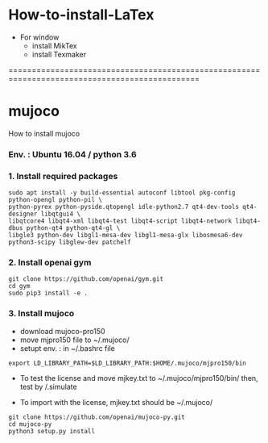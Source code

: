 # How-to-install-LaTex

- For window
  - install MikTex
  - install Texmaker 

===============================================================================================
# mujoco
How to install mujoco


### Env. : Ubuntu 16.04 / python 3.6

### 1. Install required packages
```
sudo apt install -y build-essential autoconf libtool pkg-config python-opengl python-pil \
python-pyrex python-pyside.qtopengl idle-python2.7 qt4-dev-tools qt4-designer libqtgui4 \
libqtcore4 libqt4-xml libqt4-test libqt4-script libqt4-network libqt4-dbus python-qt4 python-qt4-gl \
libgle3 python-dev libgl1-mesa-dev libgl1-mesa-glx libosmesa6-dev python3-scipy libglew-dev patchelf
```

### 2. Install openai gym
```
git clone https://github.com/openai/gym.git
cd gym
sudo pip3 install -e .
```

### 3. Install mujoco
* download mujoco-pro150
* move mjpro150 file to ~/.mujoco/
* setupt env. : in ~/.bashrc file
```
export LD_LIBRARY_PATH=$LD_LIBRARY_PATH:$HOME/.mujoco/mjpro150/bin
```
* To test the license and move mjkey.txt to ~/.mujoco/mjpro150/bin/
  then, test by /.simulate

* To import with the license, mjkey.txt should be ~/.mujoco/
``` 
git clone https://github.com/openai/mujoco-py.git
cd mujoco-py
python3 setup.py install
```



